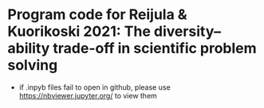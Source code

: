 # Program code for Reijula & Kuorikoski 2021: The diversity–ability trade-off in scientific problem solving

- if .inpyb files fail to open in github, please use https://nbviewer.jupyter.org/ to view them
